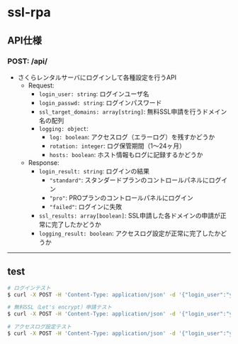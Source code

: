 # ssl-rpa

## API仕様

### POST: /api/
- さくらレンタルサーバにログインして各種設定を行うAPI
    - Request:
        - `login_user: string`: ログインユーザ名
        - `login_passwd: string`: ログインパスワード
        - `ssl_target_domains: array[string]`: 無料SSL申請を行うドメイン名の配列
        - `logging: object`:
            - `log: boolean`: アクセスログ（エラーログ）を残すかどうか
            - `rotation: integer`: ログ保管期間（1～24ヶ月）
            - `hosts: boolean`: ホスト情報もログに記録するかどうか
    - Response:
        - `login_result: string`: ログインの結果
            - `"standard"`: スタンダードプランのコントロールパネルにログイン
            - `"pro"`: PROプランのコントロールパネルにログイン
            - `"failed"`: ログインに失敗
        - `ssl_results: array[boolean]`: SSL申請した各ドメインの申請が正常に完了したかどうか
        - `logging_result: boolean`: アクセスログ設定が正常に完了したかどうか

***

## test

```bash
# ログインテスト
$ curl -X POST -H 'Content-Type: application/json' -d '{"login_user":"yourdomain.sakura.ne.jp", "login_passwd":"yourpassword"}' http://localhost:3333/api/

# 無料SSL（Let's encrypt）申請テスト
$ curl -X POST -H 'Content-Type: application/json' -d '{"login_user":"yourdomain.sakura.ne.jp", "login_passwd":"yourpassword", "ssl_target_domains":["yourdomain.com"]}' http://localhost:3333/api/

# アクセスログ設定テスト
$ curl -X POST -H 'Content-Type: application/json' -d '{"login_user":"yourdomain.sakura.ne.jp", "login_passwd":"yourpassword", "logging":{"log":true, "rotation":12, "hosts":false}}' http://localhost:3333/api/
```
